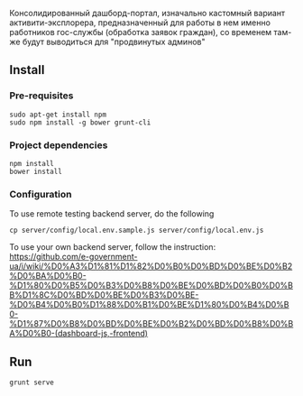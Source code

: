 Консолидированный дашборд-портал, изначально кастомный вариант активити-эксплорера, предназначенный для работы в нем именно работников гос-службы (обработка заявок граждан), со временем там-же будут выводиться для "продвинутых админов" 

## Install

### Pre-requisites

    sudo apt-get install npm
    sudo npm install -g bower grunt-cli

### Project dependencies

    npm install
    bower install

### Configuration

To use remote testing backend server, do the following

    cp server/config/local.env.sample.js server/config/local.env.js

To use your own backend server, follow the instruction:
https://github.com/e-government-ua/i/wiki/%D0%A3%D1%81%D1%82%D0%B0%D0%BD%D0%BE%D0%B2%D0%BA%D0%B0-%D1%80%D0%B5%D0%B3%D0%B8%D0%BE%D0%BD%D0%B0%D0%BB%D1%8C%D0%BD%D0%BE%D0%B3%D0%BE-%D0%B4%D0%B0%D1%88%D0%B1%D0%BE%D1%80%D0%B4%D0%B0-%D1%87%D0%B8%D0%BD%D0%BE%D0%B2%D0%BD%D0%B8%D0%BA%D0%B0-(dashboard-js,-frontend)

## Run

    grunt serve

